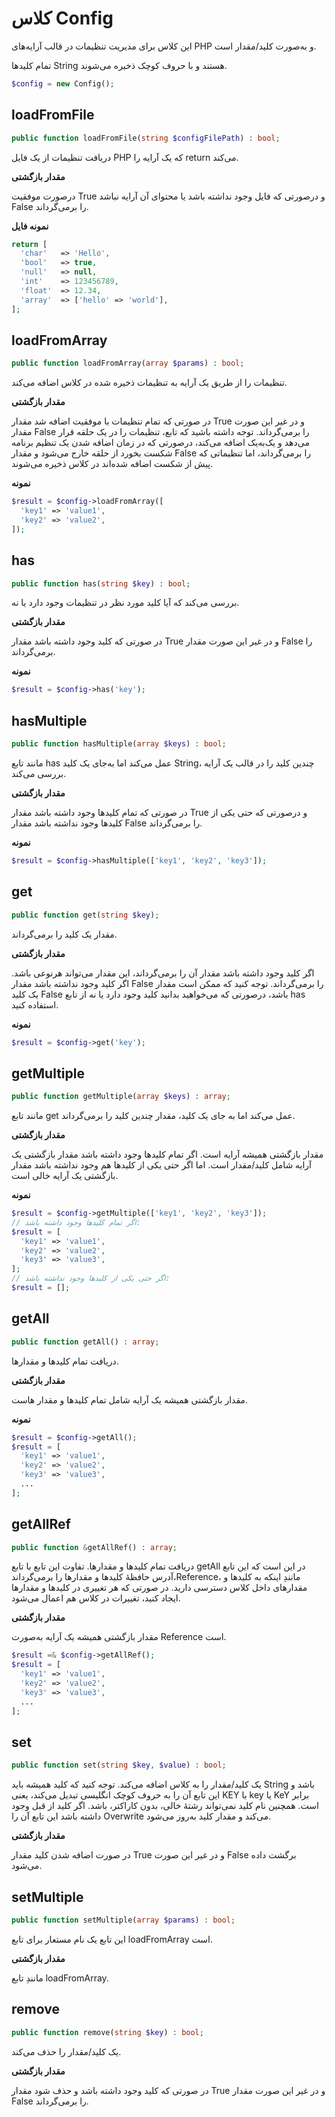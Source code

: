 # کلاس Config

این کلاس برای مدیریت تنظیمات در قالب آرایه‌های PHP و به‌صورت کلید/مقدار است.

تمام کلیدها String هستند و با حروف کوچک ذخیره می‌شوند.

```php
$config = new Config();
```


##  loadFromFile

```php
public function loadFromFile(string $configFilePath) : bool;
```

دریافت تنظیمات از یک فایل PHP که یک آرایه را return می‌کند. 



**مقدار بازگشتی**

درصورت موفقیت True و درصورتی که فایل وجود نداشته باشد یا محتوای آن آرایه نباشد False را برمی‌گرداند. 



**نمونه فایل**

```php
return [
  'char'   => 'Hello',
  'bool'   => true,
  'null'   => null,
  'int'    => 123456789,
  'float'  => 12.34,
  'array'  => ['hello' => 'world'],
];
```



## loadFromArray

```php
public function loadFromArray(array $params) : bool;
```

تنظیمات را از طریق یک آرایه به تنظیمات ذخیره شده در کلاس اضافه می‌کند.



**مقدار بازگشتی**

در صورتی که تمام تنظیمات با موفقیت اضافه شد مقدار True و در غیر این صورت مقدار False را برمی‌گرداند. توجه داشته باشید که تابع، تنظیمات را در یک حلقه قرار می‌دهد و یک‌به‌یک اضافه می‌کند، درصورتی که در زمان اضافه شدن یک تنظیم برنامه شکست بخورد از حلقه خارج می‌شود و مقدار False را برمی‌گرداند، اما تنظیماتی که پیش از شکست اضافه شده‌اند در کلاس ذخیره می‌شوند.



**نمونه**

```php
$result = $config->loadFromArray([
  'key1' => 'value1',
  'key2' => 'value2',
]);
```



## has

```php
public function has(string $key) : bool;
```

بررسی می‌کند که آیا کلید مورد نظر در تنظیمات وجود دارد یا نه.



**مقدار بازگشتی**

در صورتی که کلید وجود داشته باشد مقدار True و در غیر این صورت مقدار False را برمی‌گرداند.



**نمونه**

```php
$result = $config->has('key');
```



## hasMultiple

```php
public function hasMultiple(array $keys) : bool;
```

مانند تابع has عمل می‌کند اما به‌جای یک کلید String، چندین کلید را در قالب یک آرایه بررسی می‌کند.



**مقدار بازگشتی**

در صورتی که تمام کلیدها وجود داشته باشد مقدار True و درصورتی که حتی یکی از کلیدها وجود نداشته باشد مقدار False را برمی‌گرداند.



**نمونه**

```php
$result = $config->hasMultiple(['key1', 'key2', 'key3']);
```



## get

```php
public function get(string $key);
```

مقدار یک کلید را برمی‌گرداند.



**مقدار بازگشتی**

اگر کلید وجود داشته باشد مقدار آن را برمی‌گرداند، این مقدار می‌تواند هرنوعی باشد. اگر کلید وجود نداشته باشد مقدار False را برمی‌گرداند. توجه کنید که ممکن است مقدار یک کلید False باشد، درصورتی که می‌خواهید بدانید کلید وجود دارد یا نه از تابع has استفاده کنید.



**نمونه**

```php
$result = $config->get('key');
```



## getMultiple

```php
public function getMultiple(array $keys) : array;
```

مانند تابع get عمل می‌کند اما به جای یک کلید، مقدار چندین کلید را برمی‌گرداند.



**مقدار بازگشتی**

مقدار بازگشتی همیشه آرایه است. اگر تمام کلیدها وجود داشته باشد مقدار بازگشتی یک آرایه شامل کلید/مقدار است. اما اگر حتی یکی از کلیدها هم وجود نداشته باشد مقدار بازگشتی یک آرایه خالی است.



**نمونه**

```php
$result = $config->getMultiple(['key1', 'key2', 'key3']);
// اگر تمام کلیدها وجود داشته باشد:
$result = [
  'key1' => 'value1',
  'key2' => 'value2',
  'key3' => 'value3',
];
// اگر حتی یکی از کلیدها وجود نداشته باشد:
$result = [];
```



## getAll

```php
public function getAll() : array;
```

دریافت تمام کلیدها و مقدارها.



**مقدار بازگشتی**

مقدار بازگشتی همیشه یک آرایه شامل تمام کلیدها و مقدار هاست.



**نمونه**

```php
$result = $config->getAll();
$result = [
  'key1' => 'value1',
  'key2' => 'value2',
  'key3' => 'value3',
  ...
];
```



## getAllRef

```php
public function &getAllRef() : array;
```

دریافت تمام کلیدها و مقدارها. تفاوت این تابع با تابع getAll در این است که این تابع آدرس حافظهٔ کلید‌ها و مقدارها را برمی‌گرداند،Reference، مانندِ اینکه به کلیدها و مقدارهای داخل کلاس دسترسی دارید. در صورتی که هر تغییری در کلیدها و مقدارها ایجاد کنید، تغییرات در کلاس هم اعمال می‌شود.



**مقدار بازگشتی**

مقدار بازگشتی همیشه یک آرایه به‌صورت Reference است.

```php
$result =& $config->getAllRef();
$result = [
  'key1' => 'value1',
  'key2' => 'value2',
  'key3' => 'value3',
  ...
];
```



## set

```php
public function set(string $key, $value) : bool;
```

یک کلید/مقدار را به کلاس اضافه می‌کند. توجه کنید که کلید همیشه باید String باشد و این تابع آن را به حروف کوچک انگلیسی تبدیل می‌کند، یعنی KEY با key یا KeY برابر است. همچنین نام کلید نمی‌تواند رشتهٔ خالی، بدون کاراکتر، باشد. اگر کلید از قبل وجود داشته باشد این تابع آن را Overwrite می‌کند و مقدار کلید به‌روز می‌شود.



**مقدار بازگشتی**

در صورت اضافه شدن کلید مقدار True و در غیر این صورت False برگشت داده می‌شود.



## setMultiple

```php
public function setMultiple(array $params) : bool;
```

این تابع یک نام مستعار برای تابع loadFromArray است.



**مقدار بازگشتی**

مانندِ تابع loadFromArray.



## remove

```php
public function remove(string $key) : bool;
```

یک کلید/مقدار را حذف می‌کند.



**مقدار بازگشتی**

در صورتی که کلید وجود داشته باشد و حذف شود مقدار True و در غیر این صورت مقدار False را برمی‌گرداند.


